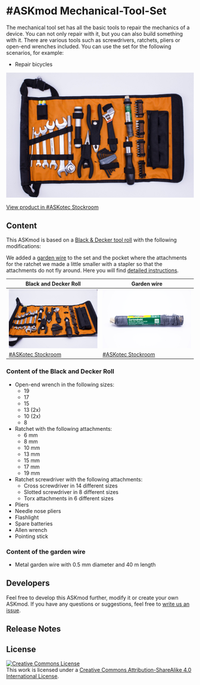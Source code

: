 # #ASKmod Mechanical-Tool-Set

The mechanical tool set has all the basic tools to repair the mechanics of a device. You can not only repair with it, but you can also build something with it. There are various tools such as screwdrivers, ratchets, pliers or open-end wrenches included. You can use the set for the following scenarios, for example:

- Repair bicycles


![#ASKmod Mechanical Tool Set](https://raw.githubusercontent.com/opencultureagency/ASKmod-Mechanical-Tool-Set/main/images/ASKmod-Mechanical-Tool-Set.jpg)

[View product in #ASKotec Stockroom](https://askotec.openculture.agency/product/askmod-mechanical-tool-set/)

## Content

This ASKmod is based on a [Black & Decker tool roll](https://askotec.openculture.agency/product/blackdecker-tool-set/) with the following modifications:

We added a [garden wire](https://askotec.openculture.agency/product/garden-wire/) to the set and the pocket where the attachments for the ratchet we made a little smaller with a stapler so that the attachments do not fly around. Here you will find [detailed instructions](https://github.com/opencultureagency/ASKmod-Mechanical-Tool-Set/blob/main/manual.md).

| Black and Decker Roll | Garden wire |
| --------------------- | ----------- |
| ![Black and Decker Roll](https://raw.githubusercontent.com/opencultureagency/ASKmod-Mechanical-Tool-Set/main/images/black-and-decker-roll.jpg) | ![Garden Wire](https://raw.githubusercontent.com/opencultureagency/ASKmod-Mechanical-Tool-Set/main/images/garden-wire.jpg) |
| [#ASKotec Stockroom](https://askotec.openculture.agency/product/blackdecker-tool-set/) | [#ASKotec Stockroom](https://askotec.openculture.agency/product/garden-wire/) |

### Content of the Black and Decker Roll

- Open-end wrench in the following sizes:
    - 19
    - 17
    - 15
    - 13 (2x)
    - 10 (2x)
    - 8
- Ratchet with the following attachments:
    - 6 mm
    - 8 mm
    - 10 mm
    - 13 mm
    - 15 mm
    - 17 mm
    - 19 mm
- Ratchet screwdriver with the following attachments:
    - Cross screwdriver in 14 different sizes
    - Slotted screwdriver in 8 different sizes
    - Torx attachments in 6 different sizes
- Pliers
- Needle nose pliers
- Flashlight
- Spare batteries
- Allen wrench
- Pointing stick

### Content of the garden wire
- Metal garden wire with 0.5 mm diameter and 40 m length

## Developers

Feel free to develop this ASKmod further, modify it or create your own ASKmod.
If you have any questions or suggestions, feel free to [write us an issue](https://github.com/opencultureagency/ASKmod-Mechanical-Tool-Set/issues/new).

## Release Notes

## License

<a rel="license" href="http://creativecommons.org/licenses/by-sa/4.0/"><img alt="Creative Commons License" style="border-width:0" src="https://i.creativecommons.org/l/by-sa/4.0/88x31.png" /></a><br />This work is licensed under a <a rel="license" href="http://creativecommons.org/licenses/by-sa/4.0/">Creative Commons Attribution-ShareAlike 4.0 International License</a>.